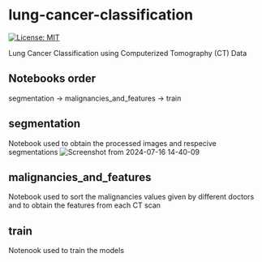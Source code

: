 # lung-cancer-classification
[![License: MIT](https://img.shields.io/badge/License-MIT-yellow.svg)](https://opensource.org/licenses/MIT) 


Lung Cancer Classification using Computerized Tomography (CT) Data

## Notebooks order
segmentation -> malignancies_and_features -> train

## segmentation
Notebook used to obtain the processed images and respecive segmentations
![Screenshot from 2024-07-16 14-40-09](https://github.com/user-attachments/assets/b46be6f9-09c0-4674-82c5-8c2526894dc7)

## malignancies_and_features
Notebook used to sort the malignancies values given by different doctors and to obtain the features from each CT scan


## train
Notenook used to train the models
